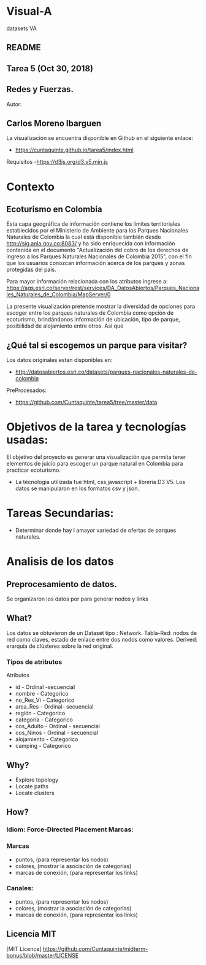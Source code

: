 # Visual-A
datasets VA
## README

## Tarea 5 (Oct 30, 2018)
## Redes y Fuerzas.
Autor: 
## Carlos Moreno Ibarguen  

La visualización se encuentra disponible en Github en el siguiente enlace:

- https://cuntaquinte.github.io/tarea5/index.html

Requisitos
-https://d3js.org/d3.v5.min.js


# Contexto
## Ecoturismo en Colombia

Esta capa geográfica de información contiene los límites territoriales establecidos por el Ministerio de Ambiente para los Parques Nacionales Naturales de Colombia la cual está disponible también desde http://sig.anla.gov.co:8083/ y ha sido enriquecida con información contenida en el documento "Actualización del cobro de los derechos de ingreso a los Parques Naturales Nacionales de Colombia 2015", con el fin que los usuarios conozcan información acerca de los parques y zonas protegidas del país. 

Para mayor información relacionada con los atributos ingrese a:
https://ags.esri.co/server/rest/services/DA_DatosAbiertos/Parques_Nacionales_Naturales_de_Colombia/MapServer/0


La presente visualización pretende mostrar la diversidad de opciones para escoger entre los parques naturales de Colombia como opción de ecoturismo, brindándonos información de ubicación, tipo de parque, posibilidad de alojamiento entre otros.
Asi que

## ¿Qué tal si escogemos un parque para visitar?


Los datos originales estan disponibles en:

-  http://datosabiertos.esri.co/datasets/parques-nacionales-naturales-de-colombia

PreProcesados:  
- https://github.com/Cuntaquinte/tarea5/tree/master/data

# Objetivos de la tarea y tecnologías usadas:
El objetivo del proyecto es generar una visualización  que permita tener elementos de juicio para escoger un parque natural en Colombia para practicar ecoturismo.

- La técnologia utilizada fue html, css,javascript + libreria D3 V5. Los datos se manipularon en los formatos csv y json.


# Tareas Secundarias:
- Determinar donde hay l amayor variedad de ofertas de parques naturales.


# Analisis de los datos
## Preprocesamiento de datos. 
Se organizaron los datos por para generar nodos y links

## What?
Los datos se obtuvieron de un Dataset tipo : Network. Tabla-Red: nodos de red como claves, estado de enlace entre dos nodos como valores. Derived: erarquía de clústeres sobre la red original.
### Tipos de atributos

Atributos

- id	- Ordinal -secuencial
- nombre	- Categorico
- no_Res_Vi	- Categorico
- area_Res	- Ordinal- secuencial
- región	- Categorico
- categoría	- Categorico
- cos_Adulto	- Ordinal - secuencial
- cos_Ninos	- Ordinal - secuencial
- alojamiento	- Categorico
- camping	- Categorico


## Why?
- Explore topology
- Locate paths
- Locate clusters

## How?

### Idiom: Force-Directed Placement Marcas:

### Marcas 
- puntos, (para representar los nodos)
- colores, (mostrar la asociación de categorías)
- marcas de conexión, (para representar los links)
### Canales:
- puntos, (para representar los nodos)
- colores, (mostrar la asociación de categorías)
 - marcas de conexión, (para representar los links)


## Licencia MIT
[MIT Licence] https://github.com/Cuntaquinte/midterm-bonus/blob/master/LICENSE

